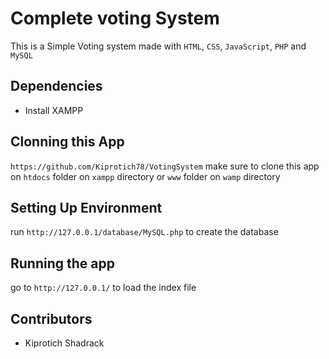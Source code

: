 # Complete voting System
This is a Simple Voting system made with `HTML`, `CSS`, `JavaScript`, `PHP` and `MySQL`

## Dependencies
   - Install XAMPP


## Clonning this App

`https://github.com/Kiprotich78/VotingSystem` make sure to clone this app on `htdocs` folder on `xampp` directory or `www` folder on `wamp` directory

## Setting Up Environment
 run `http://127.0.0.1/database/MySQL.php` to create the database


## Running the app
   go to `http://127.0.0.1/` to load the index file

## Contributors 
- Kiprotich Shadrack
